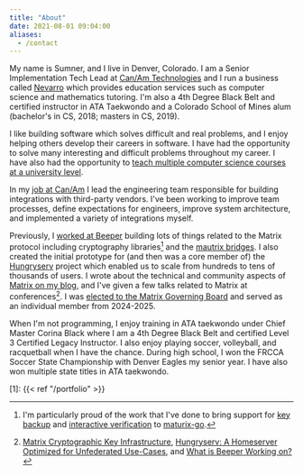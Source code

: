 ```yaml
---
title: "About"
date: 2021-08-01 09:04:00
aliases:
  - /contact
---
```


My name is Sumner, and I live in Denver, Colorado. I am a Senior Implementation
Tech Lead at [Can/Am Technologies](https://canamtechnologies.com/) and I run a
business called [Nevarro](https://nevarro.space) which provides education
services such as computer science and mathematics tutoring. I'm also a 4th
Degree Black Belt and certified instructor in ATA Taekwondo and a Colorado
School of Mines alum (bachelor's in CS, 2018; masters in CS, 2019).

I like building software which solves difficult and real problems, and I enjoy
helping others develop their careers in software. I have had the opportunity to
solve many interesting and difficult problems throughout my career. I have also
had the opportunity to
[teach multiple computer science courses at a university
level]({{<ref"./portfolio/index.html#experience-adjunct-mines">}}).

In my [job at Can/Am]({{<ref"/portfolio#experience-canam-tech-lead">}}) I lead
the engineering team responsible for building integrations with third-party
vendors. I've been working to improve team processes, define expectations for
engineers, improve system architecture, and implemented a variety of
integrations myself.

Previously, I [worked at Beeper]({{<ref"/portfolio#experience-beeper">}})
building lots of things related to the Matrix protocol including cryptography
libraries[^1] and the [mautrix bridges](https://github.com/mautrix). I also
created the initial prototype for (and then was a core member of) the
[Hungryserv]({{<ref"/portfolio#presentation-hungryserv">}}) project which
enabled us to scale from hundreds to tens of thousands of users. I wrote about
the technical and community aspects of [Matrix on my blog](/categories/matrix),
and I've given a few talks related to Matrix at conferences[^2]. I was
[elected to the Matrix Governing Board](https://matrix.org/foundation/governing-board-elections/#elected-representatives)
and served as an individual member from 2024-2025.

When I'm not programming, I enjoy training in ATA taekwondo under Chief Master
Corina Black where I am a 4th Degree Black Belt and certified Level 3 Certified
Legacy Instructor. I also enjoy playing soccer, volleyball, and racquetball when
I have the chance. During high school, I won the FRCCA Soccer State Championship
with Denver Eagles my senior year. I have also won multiple state titles in ATA
taekwondo.

[1]: {{< ref "/portfolio" >}}

[^1]: I'm particularly proud of the work that I've done to bring support for
    [key backup](https://github.com/mautrix/go/tree/main/crypto/backup) and
    [interactive verification](https://github.com/mautrix/go/tree/main/crypto/verificationhelper)
    to [maturix-go](https://github.com/mautrix/go).

[^2]: [Matrix Cryptographic Key Infrastructure]({{<ref"/portfolio#presentation-matrix-crypto-key-infra">}}),
    [Hungryserv: A Homeserver Optimized for Unfederated Use-Cases]({{<ref"/portfolio#presentation-hungryserv">}}),
    and
    [What is Beeper Working on?]({{<ref"/portfolio#presentation-what-is-beeper-working-on">}})

